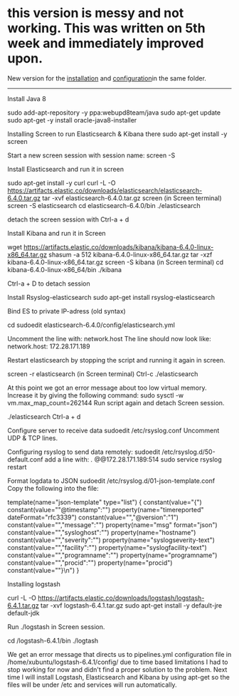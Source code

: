 # this version is messy and not working. This was written on 5th week and immediately improved upon. #
New version for the [installation](https://github.com/jisosomppi/log-analysis/blob/master/builds/rsyslog-logstash-es-kibana/Installations.md) and [configuration](https://github.com/jisosomppi/log-analysis/blob/master/builds/rsyslog-logstash-es-kibana/configuring.md)in the same folder.

---------------------------------------

Install Java 8

sudo add-apt-repository -y ppa:webupd8team/java
sudo apt-get update
sudo apt-get -y install oracle-java8-installer

Installing Screen to run Elasticsearch & Kibana there sudo apt-get install -y screen

Start a new screen session with session name: screen -S

Install Elasticsearch and run it in screen

sudo apt-get install -y curl
curl -L -O https://artifacts.elastic.co/downloads/elasticsearch/elasticsearch-6.4.0.tar.gz
tar -xvf elasticsearch-6.4.0.tar.gz
screen (in Screen terminal)
screen -S elasticsearch
cd elasticsearch-6.4.0/bin
./elasticsearch

detach the screen session with Ctrl-a + d

Install Kibana and run it in Screen

wget https://artifacts.elastic.co/downloads/kibana/kibana-6.4.0-linux-x86_64.tar.gz
shasum -a 512 kibana-6.4.0-linux-x86_64.tar.gz
tar -xzf kibana-6.4.0-linux-x86_64.tar.gz
screen -S kibana (in Screen terminal)
cd kibana-6.4.0-linux-x86_64/bin
./kibana

Ctrl-a + D to detach session

Install Rsyslog-elasticsearch
sudo apt-get install rsyslog-elasticsearch

Bind ES to private IP-adress (old syntax)

cd
sudoedit elasticsearch-6.4.0/config/elasticsearch.yml

Uncomment the line with: network.host
The line should now look like:
network.host: 172.28.171.189

Restart elasticsearch by stopping the script and running it again in screen.

screen -r elasticsearch (in Screen terminal)
Ctrl-c
./elasticsearch

At this point we got an error message about too low virtual memory. Increase it by giving the following command:
sudo sysctl -w vm.max_map_count=262144 Run script again and detach Screen session.

./elasticsearch
Ctrl-a + d

Configure server to receive data
sudoedit /etc/rsyslog.conf Uncomment UDP & TCP lines.

Configuring rsyslog to send data remotely:
sudoedit /etc/rsyslog.d/50-default.conf
add a line with: *.* @@172.28.171.189:514
sudo service rsyslog restart

Format logdata to JSON
sudoedit /etc/rsyslog.d/01-json-template.conf
Copy the following into the file:

template(name="json-template"
  type="list") {
    constant(value="{")
      constant(value="\"@timestamp\":\"")     property(name="timereported" dateFormat="rfc3339")
      constant(value="\",\"@version\":\"1")
      constant(value="\",\"message\":\"")     property(name="msg" format="json")
      constant(value="\",\"sysloghost\":\"")  property(name="hostname")
      constant(value="\",\"severity\":\"")    property(name="syslogseverity-text")
      constant(value="\",\"facility\":\"")    property(name="syslogfacility-text")
      constant(value="\",\"programname\":\"") property(name="programname")
      constant(value="\",\"procid\":\"")      property(name="procid")
    constant(value="\"}\n")
}

Installing logstash

curl -L -O https://artifacts.elastic.co/downloads/logstash/logstash-6.4.1.tar.gz
tar -xvf logstash-6.4.1.tar.gz
sudo apt-get install -y default-jre default-jdk

Run ./logstash in Screen session.

cd /logstash-6.4.1/bin
./logtash

We get an error message that directs us to pipelines.yml configuration file in /home/xubuntu/logstash-6.4.1/config/ due to time based limitations I had to stop working for now and didn't find a proper solution to the problem. Next time I will install Logstash, Elasticsearch and Kibana by using apt-get so the files will be under /etc and services will run automatically.
